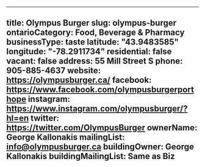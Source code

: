 
---
title: Olympus Burger
slug: olympus-burger
ontarioCategory: Food, Beverage & Pharmacy
businessType: taste
latitude: "43.9483585"
longitude: "-78.2911734"
residential: false
vacant: false
address: 55 Mill Street S
phone: 905-885-4637
website: https://olympusburger.ca/
facebook: https://www.facebook.com/olympusburgerporthope
instagram: https://www.instagram.com/olympusburger/?hl=en
twitter: https://twitter.com/OlympusBurger
ownerName: George Kallonakis
mailingList: info@olympusburger.ca
buildingOwner: George Kallonakis
buildingMailingList: Same as Biz
---

